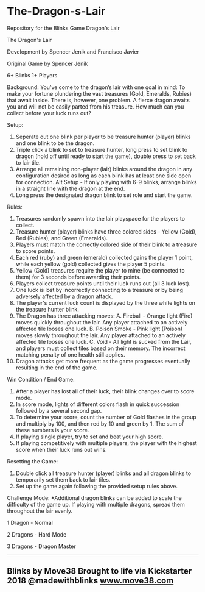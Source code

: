 # The-Dragon-s-Lair
Repository for the Blinks Game Dragon's Lair 

The Dragon's Lair

  Development by Spencer Jenik and Francisco Javier
  
  Original Game by Spencer Jenik
  
  6+ Blinks
  1+ Players
  
  Background: You’ve come to the dragon’s lair with one goal in mind: To make your fortune plundering the vast treasures (Gold, Emeralds, Rubies) that await inside. There is, however, one problem. A fierce dragon awaits you and will not be easily parted from his treasure. How much can you collect before your luck runs out?

  Setup:
  1. Seperate out one blink per player to be treasure hunter (player) blinks and one blink to be the dragon.
  2. Triple click a blink to set to treasure hunter, long press to set blink to dragon (hold off until ready to start the game), double press to set back to lair tile.
  3. Arrange all remaining non-player (lair) blinks around the dragon in any configuration desired as long as each blink has at least one side open for connection.
     Alt Setup - If only playing with 6-9 blinks, arrange blinks in a straight line with the dragon at the end.
  4. Long press the designated dragon blink to set role and start the game.
  
  Rules:
  1. Treasures randomly spawn into the lair playspace for the players to collect.
  2. Treasure hunter (player) blinks have three colored sides - Yellow (Gold), Red (Rubies), and Green (Emeralds).
  3. Players must match the correctly colored side of their blink to a treasure to score points.
  4. Each red (ruby) and green (emerald) collected gains the player 1 point, while each yellow (gold) collected gives the player 5 points.
  5. Yellow (Gold) treasures require the player to mine (be connected to them) for 3 seconds before awarding their points.
  6. Players collect treasure points until their luck runs out (all 3 luck lost).
  7. One luck is lost by incorrectly connecting to a treasure or by being adversely affected by a dragon attack.
  8. The player's current luck count is displayed by the three white lights on the treasure hunter blink.
  9. The Dragon has three attacking moves:
      A. Fireball - Orange light (Fire) moves quickly throughout the lair. Any player attached to an actively affected tile looses one luck.
      B. Poison Smoke - Pink light (Poison) moves slowly throughout the lair. Any player attached to an actively affected tile looses one luck.
      C. Void - All light is sucked from the Lair, and players must collect tiles based on their memory. The incorrect matching penalty of one health still applies. 
  10. Dragon attacks get more frequent as the game progresses eventually resulting in the end of the game.  
  
  Win Condition / End Game:
  1. After a player has lost all of their luck, their blink changes over to score mode.
  2. In score mode, lights of different colors flash in quick succession followed by a several second gap.
  3. To determine your score, count the number of Gold flashes in the group and multiply by 100, and then red by 10 and green by 1. The sum of these numbers is your score.
  4. If playing single player, try to set and beat your high score.
  5. If playing competitively with multiple players, the player with the highest score when their luck runs out wins.
  
  Resetting the Game:
  1. Double click all treasure hunter (player) blinks and all dragon blinks to temporarily set them back to lair tiles. 
  2. Set up the game again following the provided setup rules above.
  
  Challenge Mode:
  *Additional dragon blinks can be added to scale the difficulty of the game up. If playing with multiple dragons, spread them throughout the lair evenly.
 
  1 Dragon  - Normal

  2 Dragons - Hard Mode 

  3 Dragons - Dragon Master
 
   --------------------
   Blinks by Move38
   Brought to life via Kickstarter 2018
   @madewithblinks
   www.move38.com
   --------------------
